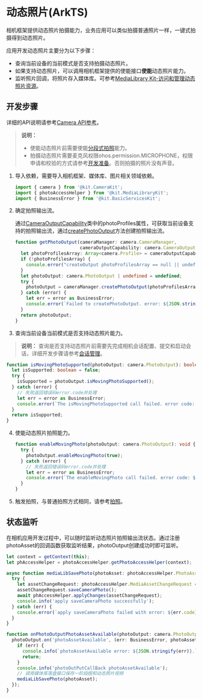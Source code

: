 # 动态照片(ArkTS)

相机框架提供动态照片拍摄能力，业务应用可以类似拍摄普通照片一样，一键式拍摄得到动态照片。

应用开发动态照片主要分为以下步骤：

- 查询当前设备的当前模式是否支持拍摄动态照片。
- 如果支持动态照片，可以调用相机框架提供的使能接口**使能**动态照片能力。
- 监听照片回调，将照片存入媒体库。可参考[MediaLibrary Kit-访问和管理动态照片资源](../medialibrary/photoAccessHelper-movingphoto.md)。

## 开发步骤

详细的API说明请参考[Camera API参考](../../reference/apis-camera-kit/js-apis-camera.md)。

> **说明：**
>
> - 使能动态照片前需要使能[分段式拍照](camera-deferred-capture.md)能力。
> - 拍摄动态照片需要麦克风权限ohos.permission.MICROPHONE，权限申请和校验的方式请参考[开发准备](camera-preparation.md)。否则拍摄的照片没有声音。

1. 导入依赖，需要导入相机框架、媒体库、图片相关领域依赖。

   ```ts
   import { camera } from '@kit.CameraKit';
   import { photoAccessHelper } from '@kit.MediaLibraryKit';
   import { BusinessError } from '@kit.BasicServicesKit';
   ```

2. 确定拍照输出流。

   通过[CameraOutputCapability](../../reference/apis-camera-kit/js-apis-camera.md#cameraoutputcapability)类中的photoProfiles属性，可获取当前设备支持的拍照输出流，通过[createPhotoOutput](../../reference/apis-camera-kit/js-apis-camera.md#createphotooutput11)方法创建拍照输出流。

   ```ts
   function getPhotoOutput(cameraManager: camera.CameraManager, 
                           cameraOutputCapability: camera.CameraOutputCapability): camera.PhotoOutput | undefined {
     let photoProfilesArray: Array<camera.Profile> = cameraOutputCapability.photoProfiles;
     if (!photoProfilesArray) {
       console.error("createOutput photoProfilesArray == null || undefined");
     }
     let photoOutput: camera.PhotoOutput | undefined = undefined;
     try {
       photoOutput = cameraManager.createPhotoOutput(photoProfilesArray[0]);
     } catch (error) {
       let err = error as BusinessError;
       console.error(`Failed to createPhotoOutput. error: ${JSON.stringify(err)}`);
     }
     return photoOutput;
   }
   ```

3. 查询当前设备当前模式是否支持动态照片能力。

  > **说明：**
  > 查询是否支持动态照片前需要先完成相机会话配置、提交和启动会话，详细开发步骤请参考[会话管理](camera-session-management.md)。

   ```ts
   function isMovingPhotoSupported(photoOutput: camera.PhotoOutput): boolean {
     let isSupported: boolean = false;
     try {
       isSupported = photoOutput.isMovingPhotoSupported();
     } catch (error) {
       // 失败返回错误码error.code并处理
       let err = error as BusinessError;
       console.error(`The isMovingPhotoSupported call failed. error code: ${err.code}`);
     }
     return isSupported;
   }
   ```

4. 使能动态照片拍照能力。

   ```ts
   function enableMovingPhoto(photoOutput: camera.PhotoOutput): void {
     try {
       photoOutput.enableMovingPhoto(true);
     } catch (error) {
       // 失败返回错误码error.code并处理
       let err = error as BusinessError;
       console.error(`The enableMovingPhoto call failed. error code: ${err.code}`);
     }
   }
   ```

5. 触发拍照，与普通拍照方式相同，请参考[拍照](camera-shooting.md)。



## 状态监听

在相机应用开发过程中，可以随时监听动态照片拍照输出流状态。通过注册photoAsset的回调函数获取监听结果，photoOutput创建成功时即可监听。

   ```ts
   let context = getContext(this);
   let phAccessHelper = photoAccessHelper.getPhotoAccessHelper(context);

   async function mediaLibSavePhoto(photoAsset: photoAccessHelper.PhotoAsset): Promise<void> {
     try {
       let assetChangeRequest: photoAccessHelper.MediaAssetChangeRequest = new photoAccessHelper.MediaAssetChangeRequest(photoAsset);
       assetChangeRequest.saveCameraPhoto();
       await phAccessHelper.applyChanges(assetChangeRequest);
       console.info('apply saveCameraPhoto successfully');
     } catch (err) {
       console.error(`apply saveCameraPhoto failed with error: ${err.code}, ${err.message}`);
     }
   }

   function onPhotoOutputPhotoAssetAvailable(photoOutput: camera.PhotoOutput): void {
     photoOutput.on('photoAssetAvailable', (err: BusinessError, photoAsset: photoAccessHelper.PhotoAsset): void => {
       if (err) {
         console.info(`photoAssetAvailable error: ${JSON.stringify(err)}.`);
         return;
       }
       console.info('photoOutPutCallBack photoAssetAvailable');
       // 调用媒体库落盘接口保存一阶段图和动态照片视频
       mediaLibSavePhoto(photoAsset);
     });
   }
   ```
